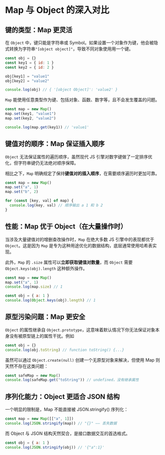 # Map 与 Object 的深入对比

## 键的类型：Map 更灵活

在 `Object` 中，键只能是字符串或 Symbol。如果设置一个对象作为键，他会被隐式转换为字符串`"[object object]"`，导致不同对象使用用一个键。

```js
const obj = {}
const key1 = { id: 1 }
const key2 = { id: 2 }

obj[key1] = "value1"
obj[key2] = "value2"

console.log(obj) // { '[object Object]': 'value2' }
```

`Map` 能使用任意类型作为键、包括对象、函数、数字等，且不会发生覆盖的问题。

```js
const map = new Map()
map.set(key1, "value1")
map.set(key2, "value2")

console.log(map.get(key1)) // 'value1'
```

## 键值对的顺序：Map 保证插入顺序

`Object` 无法保证属性的遍历顺序，虽然现代 JS 引擎对数字键做了一定排序优化，但字符串键仍无法绝对顺序保障。

相比之下，`Map` 明确规定了保持**键值对的插入顺序**，在需要顺序遍历时更加可靠。

```js
const map = new Map()
map.set("a", 1)
map.set("b", 2)

for (const [key, val] of map) {
  console.log(key, val) // 顺序输出 a 1 和 b 2
}
```

## 性能：Map 优于 Object（在大量操作时）

当涉及大量键值对的增删查改操作时，`Map` 在绝大多数 JS 引擎中的表现都优于 `Object`。这是因为 `Map` 是专为这种用途优化的数据结构，底层通常使用哈希表实现。

此外，`Map` 的 `.size` 属性可以**立即获取键值对数量**，而 `Object` 需要 `Object.keys(obj).length` 这种额外操作。

```js
const map = new Map()
map.set("a", 1)
console.log(map.size) // 1

const obj = { a: 1 }
console.log(Object.keys(obj).length) // 1
```

## 原型污染问题：Map 更安全

`Object` 的属性继承自 `Object.prototype`，这意味着默认情况下你无法保证对象本身没有被原型链上的属性干扰。例如

```js
const obj = {}
console.log(obj.toString) // function toString() {...}
```

虽然可以通过 `Object.create(null)` 创建一个无原型对象来解决，但使用 Map 则天然不存在这类问题：

```js
const safeMap = new Map()
console.log(safeMap.get("toString")) // undefined，没有继承属性
```

## 序列化能力：Object 更适合 JSON 结构

一个明显的限制是，Map 不能直接被 JSON.stringify() 序列化：

```js
const map = new Map([["a", 1]])
console.log(JSON.stringify(map)) // "{}" —— 丢失数据
```

而 Object 与 JSON 结构天然契合，是接口数据交互的首选格式。

```js
const obj = { a: 1 }
console.log(JSON.stringify(obj)) // '{"a":1}'
```
